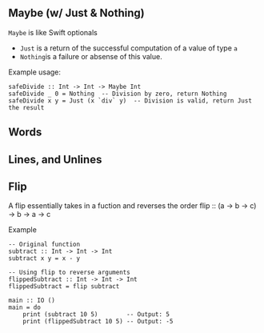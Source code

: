 ## Maybe (w/ Just & Nothing)
`Maybe` is like Swift optionals
- `Just` is a return of the successful computation of a value of type `a`
- `Nothing`is a failure or absense of this value.

Example usage:
```
safeDivide :: Int -> Int -> Maybe Int
safeDivide _ 0 = Nothing  -- Division by zero, return Nothing
safeDivide x y = Just (x `div` y)  -- Division is valid, return Just the result
```

## Words

## Lines, and Unlines

## Flip
A flip essentially takes in a fuction and reverses the order
flip :: (a -> b -> c) -> b -> a -> c

Example
```
-- Original function
subtract :: Int -> Int -> Int
subtract x y = x - y

-- Using flip to reverse arguments
flippedSubtract :: Int -> Int -> Int
flippedSubtract = flip subtract

main :: IO ()
main = do
    print (subtract 10 5)        -- Output: 5
    print (flippedSubtract 10 5) -- Output: -5
```

